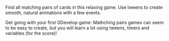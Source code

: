 Find all matching pairs of cards in this relaxing game. Use tweens to create smooth, natural animations with a few events.

Get going with your first GDevelop game: Mathching pairs games can seem to be easy to create, but you will learn a lot using tweens, timers and variables (for the score)!